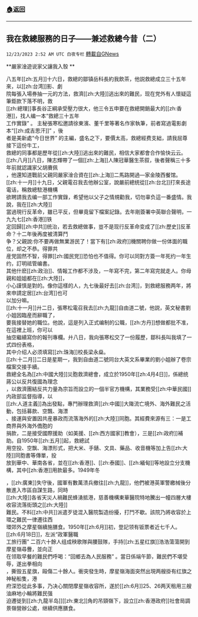 ###  [:house:返回](README.md)
---


## 我在救總服務的日子——兼述救總今昔（二）
`12/23/2023 2:52 AM UTC 白夜专栏` [轉載自GNews](https://gnews.org/articles/2142536)

**嚴家淦遊说家父讓我入彀  **
  
八五年[[zh:五月]]十六日，救總的鄒镇岳科長約我飲茶，他説救總成立三十五年來，以[[zh:台湾]]影、劇  
院每張入場券抽一元的方法，救濟[[zh:大陸]]逃出來的難民，现在党外有人懷疑這筆鉅款下落不明，救  
[[zh:總理]]事長谷正綱承受壓力很大，他三令五申要在救總開銷最大的[[zh:香港]]，找人编一本“救總三十五年  
工作實錄” 。 主秘張寒松邀請徐東濱、董千里等著名作家執筆，前者寫過電影劇本“[[zh:成吉思汗]]” ，後  
者是美新處“今日世界” 的主編，盛名之下，要價太高，救總經费支絀，請我屈尊接下這份牛工，  
救總的同事都是歷年從[[zh:大陸]]逃出來的難民，相信大家都會合作愉快云云。  
[[zh:八月]]八日，陳志輝帶了一個[[zh:上海]]人陳冠華醫生茶叙，後者聲稱三十多年前就認識家父胡賡佩  
，他還知道戰前父親同嚴家淦合資在[[zh:上海]]二馬路開過—家金陵西餐馆。  
[[zh:十一月]]十九日，父親電召我去他辦公室，說嚴前總统從[[zh:台北]]打來長途電话，稱救總駐港機構  
欲聘請我去编一部工作實錄，希望他以父子之情規勸我，切勿辜负這一番盛情。我說，我在[[zh:大陸]]  
當過現行反革命，雖已平反，但畢竟留下檔案記錄。去年剛簽署中英聯合聲明，一九九七[[zh:香港]]铁  
定回歸[[zh:中共]]统治，若去救總做事，豈不是现行反革命变成了[[zh:歷史]]反革命？十二年後再度被清算鬥  
争？父親說:你不要再做無業游民了！當下有[[zh:政府]]機關聘你做一份体面的職位，却之不恭。得罪共  
産党固然不智，得罪[[zh:國民党]]恐怕也不值得。你可以同對方簽一年死约一年生约，訂明祗管编書。  
其他什麽[[zh:政治]]、情報工作都不涉及，一年寫不完，第二年寫完就走人。你母親和姐姐都在[[zh:大陸]]，  
小心謹慎是對的。像你這樣的人，九七後最好去[[zh:台湾]]，到救總服務两年，將來申請定居[[zh:台湾]]也可  
以加分嘛。  
[[zh:十一月]]廾二日，張寒松電召我去[[zh:九龍]]自由道二號，他説，英文秘書劉小姐因臨産而辭職了，  
要我接替她的職位。他說，這是列入正式编制的公職，[[zh:方丹]]想做都批不准，在這裡上班，你可以  
抽空繼續寫你的報刊專欄。廾八日，我向張寒松交了一份履歷，鄒科長叫我填了一式四份表格，  
其中介绍人必须填寫[[zh:珠海]]校長梁永燊。  
[[zh:十二月]]二日是星期一，我到自由道二號同台大英文系畢業的劉小姐辦了卷宗檔案交接手續。  
救總全名為[[zh:中國大陸]]災胞救濟總會，成立於1950年[[zh:4月4日]]，係總统 蔣公以反共復國為理念  
，以救濟團結反共力量為宗旨而設立的一個半官方機構，其業務受[[zh:中華民國]]内政部监督指導，以  
[[zh:人道主義]]為出發點，專鬥辦理救濟[[zh:中國]]大隓流亡境外、海外難民之活動，包括募款、空飄、海漂  
、接運與安置因共産暴政而流落海外的[[zh:大陸]]同胞。其經費來源有三：一是工商界與外海外僑胞的  
捐款，二是接受國際援助（如美援、[[zh:西方國家]]教會），三是[[zh:政府]]補助。自1950年[[zh:五月]]起，救總試  
用空投、空飘、海漂形式，把大米、手錶、文具、藥品、收音機等加上告[[zh:大陸]]同胞書等傳單，投  
放到華中、華南各省，並在[[zh:香港]]、[[zh:泰國]]、[[zh:緬甸]]等地設立分支機構，其中[[zh:香港]]用款最多。1949年冬  
  
，[[zh:廣東]]失守後，國軍有數萬溃兵撤往[[zh:九龍]]，他們被港英軍警繳械後分散進入市區自謀生路，同時  
[[zh:大陸]]各省天災人禍難民蜂湧抵港，慈善機構東華醫院特地騰出一幢四層大樓收容流落街頭之[[zh:大陸]]  
難民。不料[[zh:中共]]派遣歹徒混入醫院製造纷擾，打鬥不歇。該院乃將收容於上環之難民一律遷往西  
環郊外之摩星嶺續施膳食。1950年[[zh:6月]]初，登記领有钣票者近七千人。[[zh:6月18日]]，左派“政軍醫職  
工旅行團” 二百六十餘人组成秧歌隊與腰鼓隊，手持[[zh:五星红旗]]浩浩蕩蕩開到摩星嶺尋釁，並向正  
在领取早餐的難民們呼喝：“回鄉去為人民服務” 。當日係端午節，難民們不堪受辱，遂出拳相向  
，撕毁五星旗，毆傷二十餘人。衝突發生時，摩星嶺海面突然出現两艘掛有红旗之神秘船隻，港  
府深恐從此多事，乃决心關閉摩星嶺收容所，遂於[[zh:6月]]25、26两天租用三艘油麻地小輪將難民强  
迫遷徙到[[zh:九龍半岛]][[zh:東北]]角的吊頸嶺下，設立[[zh:香港政府]]社會局調景嶺營辦公處，继續供應膳食。
